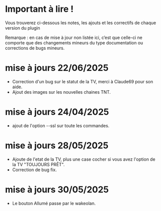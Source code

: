 Important à lire !
===
Vous trouverez ci-dessous les notes, les ajouts et les correctifs de chaque version du plugin

Remarque : en cas de mise à jour non listée ici, c’est que celle-ci ne comporte que des changements mineurs du type documentation ou corrections de bugs mineurs.

mise à jours 22/06/2025
====
- Correction d'un bug sur le statut de la TV, merci à Claude69 pour son aide.
- Ajout des images sur les nouvelles chaines TNT.

mise à jours 24/04/2025
==== 
 - ajout de l'option --ssl sur toute les commandes.

mise à jours 28/05/2025
==== 
- Ajoute de l'etat de la TV, plus une case cocher si vous avez l'option de la TV "TOUJOURS PRÊT".
- Correction de bug fix.

mise à jours 30/05/2025
==== 
- Le bouton Allumé passe par le wakeolan.
